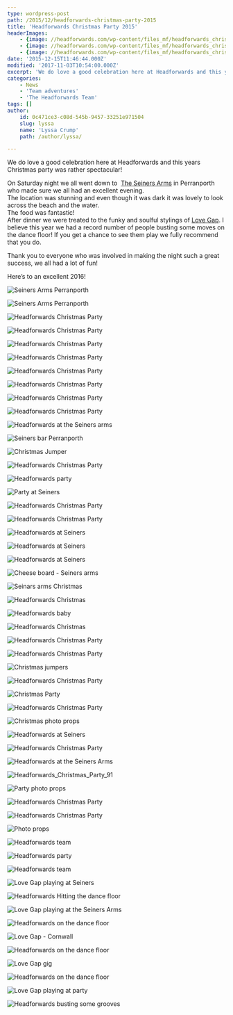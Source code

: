 ```yaml
---
type: wordpress-post
path: /2015/12/headforwards-christmas-party-2015
title: 'Headforwards Christmas Party 2015'
headerImages:
    - {image: //headforwards.com/wp-content/files_mf/headforwards_christmas_party_38.jpg, text: 'Christmas Party 2015'}
    - {image: //headforwards.com/wp-content/files_mf/headforwards_christmas_party31.jpg, text: ""}
    - {image: //headforwards.com/wp-content/files_mf/headforwards_christmas_party_146.jpg, text: ""}
date: '2015-12-15T11:46:44.000Z'
modified: '2017-11-03T10:54:00.000Z'
excerpt: 'We do love a good celebration here at Headforwards and this years Christmas party was rather spectacular! On Saturday night we all went down to  The Seiners Arms in Perranporth who made sure we all had an excellent evening. The location was stunning and even though it was dark it was lovely to look across the …'
categories:
    - News
    - 'Team adventures'
    - 'The Headforwards Team'
tags: []
author:
    id: 0c471ce3-c08d-545b-9457-33251e971504
    slug: lyssa
    name: 'Lyssa Crump'
    path: /author/lyssa/

---
```

We do love a good celebration here at Headforwards and this years Christmas party was rather spectacular!

On Saturday night we all went down to  [The Seiners Arms](http://www.seiners.co.uk/) in Perranporth who made sure we all had an excellent evening.  
The location was stunning and even though it was dark it was lovely to look across the beach and the water.  
The food was fantastic!  
After dinner we were treated to the funky and soulful stylings of [Love Gap](https://www.facebook.com/Love-Gap-128167490576442/). I believe this year we had a record number of people busting some moves on the dance floor! If you get a chance to see them play we fully recommend that you do.

Thank you to everyone who was involved in making the night such a great success, we all had a lot of fun!

Here’s to an excellent 2016!

<section class="gallery">

![Seiners Arms Perranporth ](//headforwards.com/wp-content/uploads/2015/12/Headforwards_Christmas_Party_38.jpg)

![Seiners Arms Perranporth](//headforwards.com/wp-content/uploads/2015/12/Headforwards_Christmas_Party_42.jpg)

![Headforwards Christmas Party ](//headforwards.com/wp-content/uploads/2015/12/Headforwards_Christmas_Party_48.jpg)

![Headforwards Christmas Party ](//headforwards.com/wp-content/uploads/2015/12/Headforwards_Christmas_Party16.jpg)

![Headforwards Christmas Party ](//headforwards.com/wp-content/uploads/2015/12/Headforwards_Christmas_Party_50.jpg)

![Headforwards Christmas Party ](//headforwards.com/wp-content/uploads/2015/12/Headforwards_Christmas_Party-.jpeg)

![Headforwards Christmas Party ](//headforwards.com/wp-content/uploads/2015/12/Headforwards_Christmas_Party-1.jpeg)

![Headforwards Christmas Party ](//headforwards.com/wp-content/uploads/2015/12/Headforwards_Christmas_Party-2.jpeg)

![Headforwards Christmas Party ](//headforwards.com/wp-content/uploads/2015/12/Headforwards_Christmas_Party-4.jpeg)

![Headforwards Christmas Party ](//headforwards.com/wp-content/uploads/2015/12/Headforwards_Christmas_Party_37.jpg)

![Headforwards at the Seiners arms ](//headforwards.com/wp-content/uploads/2015/12/Headforwards_Christmas_Party_126.jpg)

![Seiners bar Perranporth ](//headforwards.com/wp-content/uploads/2015/12/Headforwards_Christmas_Party_59.jpg)

![Christmas Jumper](//headforwards.com/wp-content/uploads/2015/12/Headforwards_Christmas_Party_60.jpg)

![Headforwards Christmas Party ](//headforwards.com/wp-content/uploads/2015/12/Headforwards_Christmas_Party_72.jpg)

![Headforwards party ](//headforwards.com/wp-content/uploads/2015/12/Headforwards_Christmas_Party_78.jpg)

![Party at Seiners](//headforwards.com/wp-content/uploads/2015/12/Headforwards_Christmas_Party_73.jpg)

![Headforwards Christmas Party ](//headforwards.com/wp-content/uploads/2015/12/Headforwards_Christmas_Party_41.jpg)

![Headforwards Christmas Party ](//headforwards.com/wp-content/uploads/2015/12/Headforwards_Christmas_Party32.jpg)

![Headforwards at Seiners ](//headforwards.com/wp-content/uploads/2015/12/Headforwards_Christmas_Party13.jpg)

![Headforwards at Seiners ](//headforwards.com/wp-content/uploads/2015/12/Headforwards_Christmas_Party14.jpg)

![Headforwards at Seiners ](//headforwards.com/wp-content/uploads/2015/12/Headforwards_Christmas_Party6.jpg)

![Cheese board - Seiners arms ](//headforwards.com/wp-content/uploads/2015/12/Headforwards_Christmas_Party_53.jpg)

![Seinars arms Christmas ](//headforwards.com/wp-content/uploads/2015/12/Headforwards_Christmas_Party_54.jpg)

![Headforwards Christmas ](//headforwards.com/wp-content/uploads/2015/12/Headforwards_Christmas_Party_149.jpg)

![Headforwards baby](//headforwards.com/wp-content/uploads/2015/12/Headforwards_Christmas_Party_158.jpg)

![Headforwards Christmas ](//headforwards.com/wp-content/uploads/2015/12/Headforwards_Christmas_Party_58.jpg)

![Headforwards Christmas Party ](//headforwards.com/wp-content/uploads/2015/12/Headforwards_Christmas_Party_44.jpg)

![Headforwards Christmas Party ](//headforwards.com/wp-content/uploads/2015/12/Headforwards_Christmas_Party_45.jpg)

![Christmas jumpers](//headforwards.com/wp-content/uploads/2015/12/Headforwards_Christmas_Party_69.jpg)

![Headforwards Christmas Party ](//headforwards.com/wp-content/uploads/2015/12/Headforwards_Christmas_Party_84.jpg)

![Christmas Party ](//headforwards.com/wp-content/uploads/2015/12/Headforwards_Christmas_Party_70.jpg)

![Headforwards Christmas Party ](//headforwards.com/wp-content/uploads/2015/12/Headforwards_Christmas_Party_71.jpg)

![Christmas photo props](//headforwards.com/wp-content/uploads/2015/12/Headforwards_Christmas_Party_89.jpg)

![Headforwards at Seiners ](//headforwards.com/wp-content/uploads/2015/12/Headforwards_Christmas_Party_148.jpg)

![Headforwards Christmas Party ](//headforwards.com/wp-content/uploads/2015/12/Headforwards_Christmas_Party_88.jpg)

![Headforwards at the Seiners Arms ](//headforwards.com/wp-content/uploads/2015/12/Headforwards_Christmas_Party_127.jpg)

![Headforwards_Christmas_Party_91](//headforwards.com/wp-content/uploads/2015/12/Headforwards_Christmas_Party_91.jpg)

![Party photo props ](//headforwards.com/wp-content/uploads/2015/12/Headforwards_Christmas_Party_81.jpg)

![Headforwards Christmas Party ](//headforwards.com/wp-content/uploads/2015/12/Headforwards_Christmas_Party_94.jpg)

![Headforwards Christmas Party ](//headforwards.com/wp-content/uploads/2015/12/Headforwards_Christmas_Party_95.jpg)

![Photo props ](//headforwards.com/wp-content/uploads/2015/12/Headforwards_Christmas_Party_97.jpg)

![Headforwards team ](//headforwards.com/wp-content/uploads/2015/12/Headforwards_Christmas_Party_102.jpg)

![Headforwards party](//headforwards.com/wp-content/uploads/2015/12/Headforwards_Christmas_Party_52.jpg)

![Headforwards team ](//headforwards.com/wp-content/uploads/2015/12/Headforwards_Christmas_Party_105.jpg)

![Love Gap playing at Seiners ](//headforwards.com/wp-content/uploads/2015/12/Headforwards_Christmas_Party_67.jpg)

![Headforwards Hitting the dance floor](//headforwards.com/wp-content/uploads/2015/12/Headforwards_Christmas_Party_108.jpg)

![Love Gap playing at the Seiners Arms ](//headforwards.com/wp-content/uploads/2015/12/Headforwards_Christmas_Party_86.jpg)

![Headforwards on the dance floor ](//headforwards.com/wp-content/uploads/2015/12/Headforwards_Christmas_Party_109.jpg)

![Love Gap - Cornwall](//headforwards.com/wp-content/uploads/2015/12/Headforwards_Christmas_Party_90.jpg)

![Headforwards on the dance floor](//headforwards.com/wp-content/uploads/2015/12/Headforwards_Christmas_Party_110.jpg)

![Love Gap gig ](//headforwards.com/wp-content/uploads/2015/12/Headforwards_Christmas_Party_104.jpg)

![Headforwards on the dance floor ](//headforwards.com/wp-content/uploads/2015/12/Headforwards_Christmas_Party_113.jpg)

![Love Gap playing at party ](//headforwards.com/wp-content/uploads/2015/12/Headforwards_Christmas_Party_111.jpg)

![Headforwards busting some grooves ](//headforwards.com/wp-content/uploads/2015/12/Headforwards_Christmas_Party_118.jpg)

</section>

